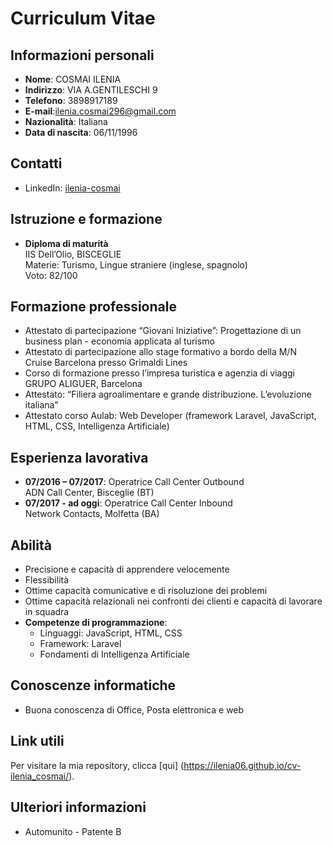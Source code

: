 # Curriculum Vitae 

## Informazioni personali

- **Nome**: COSMAI ILENIA
- **Indirizzo**: VIA A.GENTILESCHI 9
- **Telefono**: 3898917189
- **E-mail**:ilenia.cosmai296@gmail.com
- **Nazionalità**: Italiana
- **Data di nascita**: 06/11/1996

## Contatti

- LinkedIn: [ilenia-cosmai](http://linkedin.com/in/ilenia-cosmai-b902aa335)

## Istruzione e formazione

- **Diploma di maturità**  
  IIS Dell’Olio, BISCEGLIE  
  Materie: Turismo, Lingue straniere (inglese, spagnolo)  
  Voto: 82/100

## Formazione professionale

- Attestato di partecipazione “Giovani Iniziative”: Progettazione di un business plan - economia applicata al turismo
- Attestato di partecipazione allo stage formativo a bordo della M/N Cruise Barcelona presso Grimaldi Lines
- Corso di formazione presso l’impresa turistica e agenzia di viaggi GRUPO ALIGUER, Barcelona
- Attestato: “Filiera agroalimentare e grande distribuzione. L’evoluzione italiana”
- Attestato corso Aulab: Web Developer (framework Laravel, JavaScript, HTML, CSS, Intelligenza Artificiale)

## Esperienza lavorativa

- **07/2016 – 07/2017**: Operatrice Call Center Outbound  
  ADN Call Center, Bisceglie (BT)  
- **07/2017 - ad oggi**: Operatrice Call Center Inbound  
  Network Contacts, Molfetta (BA)

## Abilità

- Precisione e capacità di apprendere velocemente
- Flessibilità
- Ottime capacità comunicative e di risoluzione dei problemi
- Ottime capacità relazionali nei confronti dei clienti e capacità di lavorare in squadra
- **Competenze di programmazione**:
  - Linguaggi: JavaScript, HTML, CSS
  - Framework: Laravel
  - Fondamenti di Intelligenza Artificiale

## Conoscenze informatiche

- Buona conoscenza di Office, Posta elettronica e web

## Link utili
Per visitare la mia repository, clicca [qui] (https://ilenia06.github.io/cv-ilenia_cosmai/).

## Ulteriori informazioni

- Automunito - Patente B

